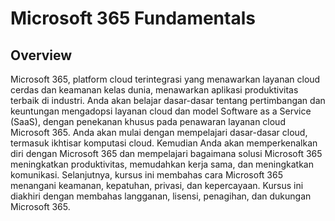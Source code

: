 # Microsoft 365 Fundamentals
## Overview
Microsoft 365, platform cloud terintegrasi yang menawarkan layanan cloud cerdas dan keamanan kelas dunia, menawarkan aplikasi produktivitas terbaik di industri. Anda akan belajar dasar-dasar tentang pertimbangan dan keuntungan mengadopsi layanan cloud dan model Software as a Service (SaaS), dengan penekanan khusus pada penawaran layanan cloud Microsoft 365. Anda akan mulai dengan mempelajari dasar-dasar cloud, termasuk ikhtisar komputasi cloud. Kemudian Anda akan memperkenalkan diri dengan Microsoft 365 dan mempelajari bagaimana solusi Microsoft 365 meningkatkan produktivitas, memudahkan kerja sama, dan meningkatkan komunikasi. Selanjutnya, kursus ini membahas cara Microsoft 365 menangani keamanan, kepatuhan, privasi, dan kepercayaan. Kursus ini diakhiri dengan membahas langganan, lisensi, penagihan, dan dukungan Microsoft 365. 
